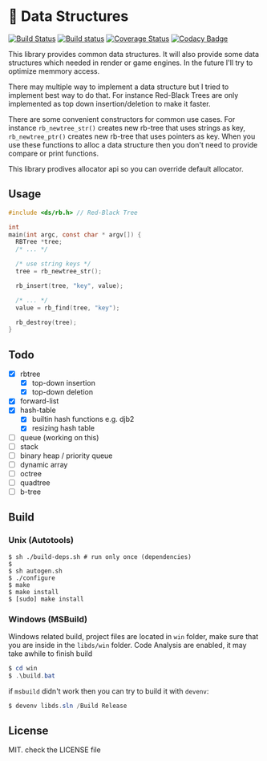 # 🔗 Data Structures

[![Build Status](https://travis-ci.org/recp/ds.svg?branch=master)](https://travis-ci.org/recp/libds)
[![Build status](https://ci.appveyor.com/api/projects/status/yqpyll64woh39a23/branch/master?svg=true)](https://ci.appveyor.com/project/recp/libds/branch/master)
[![Coverage Status](https://coveralls.io/repos/github/recp/libds/badge.svg?branch=master)](https://coveralls.io/github/recp/libds?branch=master)
[![Codacy Badge](https://api.codacy.com/project/badge/Grade/50b73a3049b9497a97fe7468a9d79d08)](https://www.codacy.com/app/recp/libds?utm_source=github.com&amp;utm_medium=referral&amp;utm_content=recp/libds&amp;utm_campaign=Badge_Grade)

This library provides common data structures. It will also provide some data structures which needed in render or game engines. In the future I'll try to optimize memmory access. 

There may multiple way to implement a data structure but I tried to implement best way to do that. For instance Red-Black Trees are only implemented as top down insertion/deletion to make it faster. 

There are some convenient constructors for common use cases. For instance `rb_newtree_str()` creates new rb-tree that uses strings as key, `rb_newtree_ptr()` creates new rb-tree that uses pointers as key. When you use these functions to alloc a data structure then you don't need to provide compare or print functions. 

This library prodives allocator api so you can override default allocator. 

## Usage

```C
#include <ds/rb.h> // Red-Black Tree

int
main(int argc, const char * argv[]) {
  RBTree *tree;
  /* ... */

  /* use string keys */
  tree = rb_newtree_str();

  rb_insert(tree, "key", value);

  /* ... */
  value = rb_find(tree, "key");

  rb_destroy(tree);
}

```

## Todo
- [x] rbtree
   - [x] top-down insertion
   - [x] top-down deletion
- [x] forward-list
- [x] hash-table
   - [x] builtin hash functions e.g. djb2
   - [x] resizing hash table
- [ ] queue (working on this)
- [ ] stack
- [ ] binary heap / priority queue
- [ ] dynamic array
- [ ] octree
- [ ] quadtree
- [ ] b-tree

## Build

### Unix (Autotools)

```text
$ sh ./build-deps.sh # run only once (dependencies)
$
$ sh autogen.sh
$ ./configure
$ make
$ make install
$ [sudo] make install
```

### Windows (MSBuild)
Windows related build, project files are located in `win` folder,
make sure that you are inside in the `libds/win` folder.
Code Analysis are enabled, it may take awhile to finish build

```Powershell
$ cd win
$ .\build.bat
```
if `msbuild` didn't work then you can try to build it with `devenv`:
```Powershell
$ devenv libds.sln /Build Release
```

## License
MIT. check the LICENSE file
